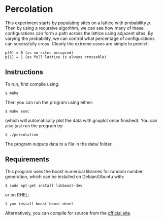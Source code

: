 Percolation
===========

This experiment starts by populating sites on a lattice with probability _p_. Then by using a recursive algorithm, we can see how many of these configurations can form a path across the lattice using adjacent sites. By varying the probability, we can control what percentage of configurations can sucessfully cross. Clearly the extreme cases are simple to predict:

    p(0) = 0 (as no sites occupied)
    p(1) = 1 (as full lattice is always crossable)

Instructions
------------

To run, first compile using:

    $ make 

Then you can run the program using either:

    $ make exec

(which will automatically plot the data with gnuplot once finished). You can also just run the program by:

    $ ./percolation

The program outputs data to a file in the data/ folder.

Requirements
------------

This program uses the boost numerical libraries for random number generation, which can be installed on Debian/Ubuntu with:

    $ sudo apt-get install libboost-dev

or on RHEL:

    $ yum install boost boost-devel

Alternatively, you can compile for source from the [official site](http://www.boost.org).
